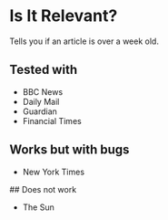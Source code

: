 # Is It Relevant?

Tells you if an article is over a week old.

## Tested with

- BBC News
- Daily Mail
- Guardian
- Financial Times

## Works but with bugs

- New York Times

## Does not work

- The Sun
